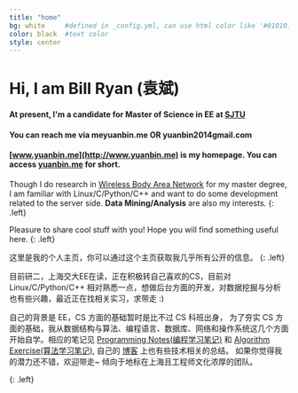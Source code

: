 ```yaml
---
title: "home"
bg: white     #defined in _config.yml, can use html color like '#010101'
color: black  #text color
style: center
---
```


# Hi, I am Bill Ryan (袁斌)

#### <i class="fa fa-graduation-cap"></i> At present, I'm a candidate for Master of Science in EE at [SJTU](http://en.sjtu.edu.cn/)

#### <i class="fa fa-envelope"></i> You can reach me via **me<i class="fa fa-at"></i>yuanbin.me** OR **yuanbin2014<i class="fa fa-at"></i>gmail.com**

#### <i class="fa fa-home"></i> [www.yuanbin.me](http://www.yuanbin.me) is my homepage. You can access [yuanbin.me](http://www.yuanbin.me) for short.  

Though I do research in [Wireless Body Area Network](http://en.wikipedia.org/wiki/Body_area_network) for my master degree, I am familiar with Linux/C/Python/C++ and want to do some development related to the server side. **Data Mining/Analysis** are also my interests.
{: .left}

Pleasure to share cool stuff with you! Hope you will find something useful here.
{: .left}

这里是我的个人主页，你可以通过这个主页获取我几乎所有公开的信息。
{: .left}

目前研二，上海交大EE在读，正在积极转自己喜欢的CS，目前对 Linux/C/Python/C++ 相对熟悉一点，想做后台方面的开发，对数据挖掘与分析也有些兴趣，最近正在找相关实习，求带走 :)

自己的背景是 EE，CS 方面的基础暂时是比不过 CS 科班出身， 为了夯实 CS 方面的基础，我从数据结构与算法、编程语言、数据库、网络和操作系统这几个方面开始自学。相应的笔记见 [Programming Notes(编程学习笔记)](http://prog-notes.yuanbin.me) 和 [Algorithm Exercise(算法学习笔记)](http://yuanbin.gitbooks.io/algorithm/content/), 自己的 [博客](http://blog.yuanbin.me) 上也有些技术相关的总结。 如果你觉得我的潜力还不错，欢迎带走~ 倾向于地标在上海且工程师文化浓厚的团队。

{: .left}

